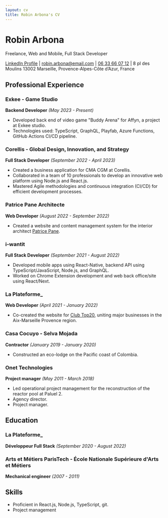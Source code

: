 ```yaml
---
layout: cv
title: Robin Arbona's CV
---
```


# Robin Arbona
Freelance, Web and Mobile, Full Stack Developer

<div id="webaddress">
<a href="https://www.linkedin.com/in/robin-arbona-7669761a2/">LinkedIn Profile</a>
| <a href="mailto:robin.arbona@email.com">robin.arbona@email.com</a>
| <a href="tel:+33633660712">06 33 66 07 12</a>
| 8 pl des Moulins 13002 Marseille, Provence-Alpes-Côte d’Azur, France
</div>

## Professional Experience

### Exkee - Game Studio
**Backend Developer** *(May 2023 - Present)*
- Developed back end of video game "Buddy Arena" for Affyn, a project at Exkee studio.
- Technologies used: TypeScript, GraphQL, Playfab, Azure Functions, GitHub Actions CI/CD pipeline.

### Corellis - Global Design, Innovation, and Strategy
**Full Stack Developer** *(September 2022 - April 2023)*
- Created a business application for CMA CGM at Corellis.
- Collaborated in a team of 10 professionals to develop an innovative web platform using Node.js and React.js.
- Mastered Agile methodologies and continuous integration (CI/CD) for efficient development processes.

### Patrice Pane Architecte
**Web Developer** *(August 2022 - September 2022)*
- Created a website and content management system for the interior architect [Patrice Pane](https://www.patricepane.com/).

### i-wantit
**Full Stack Developer** *(September 2021 - August 2022)*
- Developed mobile apps using React-Native, backend API using TypeScript/JavaScript, Node.js, and GraphQL.
- Worked on Chrome Extension development and web back office/site using React/Next.

### La Plateforme_
**Web Developer** *(April 2021 - January 2022)*
- Co-created the website for [Club Top20](https://clubtop20.com/), uniting major businesses in the Aix-Marseille Provence region.

### Casa Cocuyo - Selva Mojada
**Contractor** *(January 2019 - January 2020)*
- Constructed an eco-lodge on the Pacific coast of Colombia.

### Onet Technologies
**Project manager** *(May 2011 - March 2018)*
- Led operational project management for the reconstruction of the reactor pool at Paluel 2.
- Agency director.
- Project manager.

## Education

### La Plateforme_
**Développeur Full Stack** *(September 2020 - August 2022)*

### Arts et Métiers ParisTech - École Nationale Supérieure d'Arts et Métiers
**Mechanical engineer** *(2007 - 2011)*

## Skills

- Proficient in React.js, Node.js, TypeScript, git.
- Project management

<!-- ### Footer

Last updated: [Date] -->
